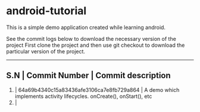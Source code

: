 # android-tutorial
This is a simple demo application created while learning android.

See the commit logs below to download the necessary version of the project
First clone the project and then use git checkout <COMMIT NUMBER> to download the particular
version of the project.

-------------------------------------------------------------------------------------------------------------------------------------------------------
S.N  |	Commit Number	             			| 	Commit description
-------------------------------------------------------------------------------------------------------------------------------------------------------
1.   |	64a69b4340c15a83436afe3106ca7e8fb729a864	| A demo which implements activity lifecycles. onCreate(), onStart(), etc
2.   |  
